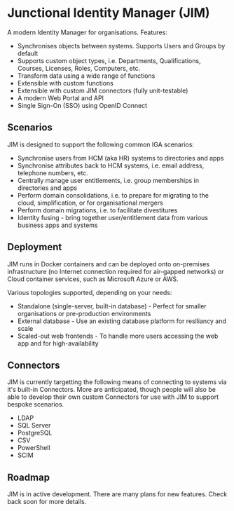 # Junctional Identity Manager (JIM)
A modern Identity Manager for organisations. Features:

- Synchronises objects between systems. Supports Users and Groups by default
- Supports custom object types, i.e. Departments, Qualifications, Courses, Licenses, Roles, Computers, etc.
- Transform data using a wide range of functions
- Extensible with custom functions
- Extensible with custom JIM connectors (fully unit-testable)
- A modern Web Portal and API
- Single Sign-On (SSO) using OpenID Connect

## Scenarios
JIM is designed to support the following common IGA scenarios:
- Synchronise users from HCM (aka HR) systems to directories and apps
- Synchronise attributes back to HCM systems, i.e. email address, telephone numbers, etc.
- Centrally manage user entitlements, i.e. group memberships in directories and apps
- Perform domain consolidations, i.e. to prepare for migrating to the cloud, simplification, or for organisational mergers
- Perform domain migrations, i.e. to facilitate divestitures
- Identity fusing - bring together user/entitlement data from various business apps and systems

## Deployment
JIM runs in Docker containers and can be deployed onto on-premises infrastructure (no Internet connection required for air-gapped networks) or Cloud container services, such as Microsoft Azure or AWS.

Various topologies supported, depending on your needs:
- Standalone (single-server, built-in database) - Perfect for smaller organisations or pre-production environments
- External database - Use an existing database platform for reslliancy and scale
- Scaled-out web frontends - To handle more users accessing the web app and for high-availability

## Connectors
JIM is currently targetting the following means of connecting to systems via it's built-in Connectors. More are anticipated, though people will also be able to develop their own custom Connectors for use with JIM to support bespoke scenarios.
- LDAP
- SQL Server
- PostgreSQL
- CSV
- PowerShell
- SCIM

## Roadmap
JIM is in active development. There are many plans for new features. Check back soon for more details.
